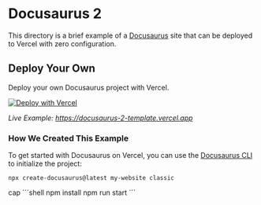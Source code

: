 # Docusaurus 2

This directory is a brief example of a [Docusaurus](https://v2.docusaurus.io) site that can be deployed to Vercel with zero configuration.

## Deploy Your Own

Deploy your own Docusaurus project with Vercel.

[![Deploy with Vercel](https://vercel.com/button)](https://vercel.com/new/clone?repository-url=https://github.com/vercel/vercel/tree/main/docusaurus-2&template=docusaurus-2)

_Live Example: https://docusaurus-2-template.vercel.app_

### How We Created This Example

To get started with Docusaurus on Vercel, you can use the [Docusaurus CLI](https://v2.docusaurus.io/docs/installation#scaffold-project-website) to initialize the project:

```shell
npx create-docusaurus@latest my-website classic
```
cap
´´´shell
npm install
npm run start
´´´


